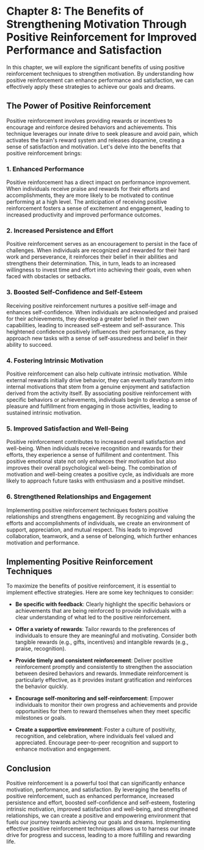 Chapter 8: The Benefits of Strengthening Motivation Through Positive Reinforcement for Improved Performance and Satisfaction
============================================================================================================================

In this chapter, we will explore the significant benefits of using positive reinforcement techniques to strengthen motivation. By understanding how positive reinforcement can enhance performance and satisfaction, we can effectively apply these strategies to achieve our goals and dreams.

The Power of Positive Reinforcement
-----------------------------------

Positive reinforcement involves providing rewards or incentives to encourage and reinforce desired behaviors and achievements. This technique leverages our innate drive to seek pleasure and avoid pain, which activates the brain's reward system and releases dopamine, creating a sense of satisfaction and motivation. Let's delve into the benefits that positive reinforcement brings:

### 1. Enhanced Performance

Positive reinforcement has a direct impact on performance improvement. When individuals receive praise and rewards for their efforts and accomplishments, they are more likely to be motivated to continue performing at a high level. The anticipation of receiving positive reinforcement fosters a sense of excitement and engagement, leading to increased productivity and improved performance outcomes.

### 2. Increased Persistence and Effort

Positive reinforcement serves as an encouragement to persist in the face of challenges. When individuals are recognized and rewarded for their hard work and perseverance, it reinforces their belief in their abilities and strengthens their determination. This, in turn, leads to an increased willingness to invest time and effort into achieving their goals, even when faced with obstacles or setbacks.

### 3. Boosted Self-Confidence and Self-Esteem

Receiving positive reinforcement nurtures a positive self-image and enhances self-confidence. When individuals are acknowledged and praised for their achievements, they develop a greater belief in their own capabilities, leading to increased self-esteem and self-assurance. This heightened confidence positively influences their performance, as they approach new tasks with a sense of self-assuredness and belief in their ability to succeed.

### 4. Fostering Intrinsic Motivation

Positive reinforcement can also help cultivate intrinsic motivation. While external rewards initially drive behavior, they can eventually transform into internal motivations that stem from a genuine enjoyment and satisfaction derived from the activity itself. By associating positive reinforcement with specific behaviors or achievements, individuals begin to develop a sense of pleasure and fulfillment from engaging in those activities, leading to sustained intrinsic motivation.

### 5. Improved Satisfaction and Well-Being

Positive reinforcement contributes to increased overall satisfaction and well-being. When individuals receive recognition and rewards for their efforts, they experience a sense of fulfillment and contentment. This positive emotional state not only enhances their motivation but also improves their overall psychological well-being. The combination of motivation and well-being creates a positive cycle, as individuals are more likely to approach future tasks with enthusiasm and a positive mindset.

### 6. Strengthened Relationships and Engagement

Implementing positive reinforcement techniques fosters positive relationships and strengthens engagement. By recognizing and valuing the efforts and accomplishments of individuals, we create an environment of support, appreciation, and mutual respect. This leads to improved collaboration, teamwork, and a sense of belonging, which further enhances motivation and performance.

Implementing Positive Reinforcement Techniques
----------------------------------------------

To maximize the benefits of positive reinforcement, it is essential to implement effective strategies. Here are some key techniques to consider:

* **Be specific with feedback**: Clearly highlight the specific behaviors or achievements that are being reinforced to provide individuals with a clear understanding of what led to the positive reinforcement.

* **Offer a variety of rewards**: Tailor rewards to the preferences of individuals to ensure they are meaningful and motivating. Consider both tangible rewards (e.g., gifts, incentives) and intangible rewards (e.g., praise, recognition).

* **Provide timely and consistent reinforcement**: Deliver positive reinforcement promptly and consistently to strengthen the association between desired behaviors and rewards. Immediate reinforcement is particularly effective, as it provides instant gratification and reinforces the behavior quickly.

* **Encourage self-monitoring and self-reinforcement**: Empower individuals to monitor their own progress and achievements and provide opportunities for them to reward themselves when they meet specific milestones or goals.

* **Create a supportive environment**: Foster a culture of positivity, recognition, and celebration, where individuals feel valued and appreciated. Encourage peer-to-peer recognition and support to enhance motivation and engagement.

Conclusion
----------

Positive reinforcement is a powerful tool that can significantly enhance motivation, performance, and satisfaction. By leveraging the benefits of positive reinforcement, such as enhanced performance, increased persistence and effort, boosted self-confidence and self-esteem, fostering intrinsic motivation, improved satisfaction and well-being, and strengthened relationships, we can create a positive and empowering environment that fuels our journey towards achieving our goals and dreams. Implementing effective positive reinforcement techniques allows us to harness our innate drive for progress and success, leading to a more fulfilling and rewarding life.
